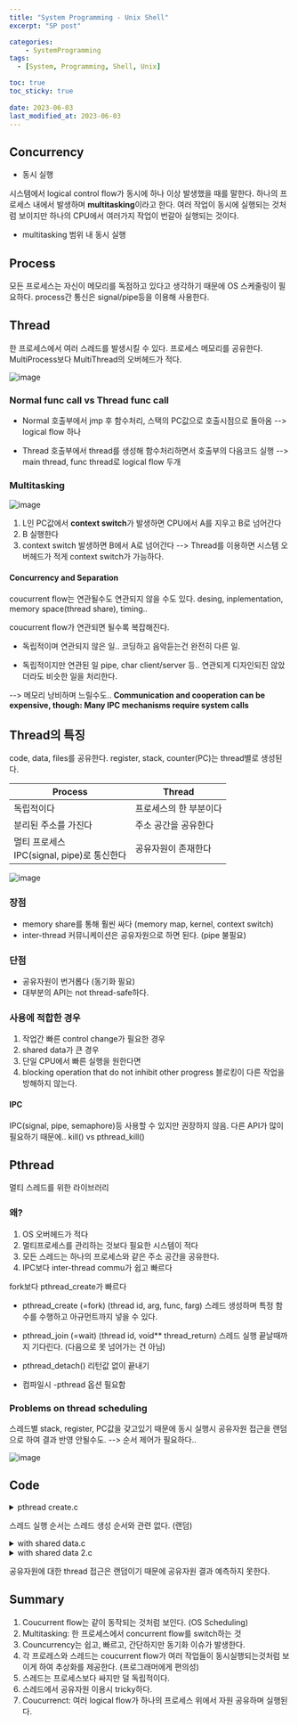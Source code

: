 ```yaml
---
title: "System Programming - Unix Shell"
excerpt: "SP post"

categories:
    - SystemProgramming
tags:
  - [System, Programming, Shell, Unix]

toc: true
toc_sticky: true
 
date: 2023-06-03
last_modified_at: 2023-06-03
---
```


## Concurrency
- 동시 실행

시스템에서 logical control flow가 동시에 하나 이상 발생했을 때를 말한다.
하나의 프로세스 내에서 발생하며 **multitasking**이라고 한다.
여러 작업이 동시에 실행되는 것처럼 보이지만 하나의 CPU에서 여러가지 작업이 번갈아 실행되는 것이다.

- multitasking
범위 내 동시 실행

## Process
모든 프로세스는 자신이 메모리를 독점하고 있다고 생각하기 때문에 OS 스케줄링이 필요하다.
process간 통신은 signal/pipe등을 이용해 사용한다.

## Thread
한 프로세스에서 여러 스레드를 발생시킬 수 있다. 
프로세스 메모리를 공유한다. 
MultiProcess보다 MultiThread의 오버헤드가 적다.

![image](https://github.com/ssoxong/ssoxong.github.io/assets/112956015/bf5bb207-7692-4457-9534-6d78e718d142)

### Normal func call vs Thread func call
- Normal
호출부에서 jmp 후 함수처리, 스택의 PC값으로 호출시점으로 돌아옴
--> logical flow 하나

- Thread
호출부에서 thread를 생성해 함수처리하면서 호출부의 다음코드 실행
--> main thread, func thread로 logical flow 두개


### Multitasking
![image](https://github.com/ssoxong/ssoxong.github.io/assets/112956015/c252c8d7-2c61-477b-9719-ab6460452b32)

1. L인 PC값에서 **context switch**가 발생하면 CPU에서 A를 지우고 B로 넘어간다
2. B 실행한다
3. context switch 발생하면 B에서 A로 넘어간다
--> Thread를 이용하면 시스템 오버헤드가 적게 context switch가 가능하다. 

#### Concurrency and Separation
coucurrent flow는 연관될수도 연관되지 않을 수도 있다.
desing, inplementation, memory space(thread share), timing..

coucurrent flow가 연관되면 될수록 복잡해진다.

- 독립적이며 연관되지 않은 일..
코딩하고 음악듣는건 완전히 다른 일.

- 독립적이지만 연관된 일
pipe, char client/server 등..
연관되게 디자인되진 않았더라도 비슷한 일을 처리한다. 

--> 메모리 낭비하며 느릴수도..
**Communication and cooperation can be expensive, though: Many IPC mechanisms require system calls**

## Thread의 특징
code, data, files를 공유한다. 
register, stack, counter(PC)는 thread별로 생성된다. 

|Process|Thread|
|---|---|
|독립적이다|프로세스의 한 부분이다|
|분리된 주소를 가진다|주소 공간을 공유한다|
|멀티 프로세스 <br>IPC(signal, pipe)로 통신한다|공유자원이 존재한다|

![image](https://github.com/ssoxong/ssoxong.github.io/assets/112956015/8e545c15-8b66-491a-b724-c17b05c91e45)

### 장점
- memory share를 통해 훨씬 싸다 (memory map, kernel, context switch)
- inter-thread 커뮤니케이션은 공유자원으로 하면 된다. (pipe 불필요)

### 단점
- 공유자원이 번거롭다 (동기화 필요)
- 대부분의 API는 not thread-safe하다.

### 사용에 적합한 경우
1. 작업간 빠른 control change가 필요한 경우
2. shared data가 큰 경우
3. 단일 CPU에서 빠른 실행을 원한다면
4. blocking operation that do not inhibit other progress
    블로킹이 다른 작업을 방해하지 않는다.

#### IPC
IPC(signal, pipe, semaphore)등 사용할 수 있지만 권장하지 않음.
다른 API가 많이 필요하기 때문에..
kill() vs pthread_kill()

## Pthread
멀티 스레드를 위한 라이브러리
### 왜?
1. OS 오버헤드가 적다
2. 멀티프로세스를 관리하는 것보다 필요한 시스템이 적다
3. 모든 스레드는 하나의 프로세스와 같은 주소 공간을 공유한다.
4. IPC보다 inter-thread commu가 쉽고 빠르다

fork보다 pthread_create가 빠르다

- pthread_create (=fork)
(thread id, arg, func, farg)
스레드 생성하며 특정 함수를 수행하고 아규먼트까지 넣을 수 있다.

- pthread_join (=wait)
(thread id, void** thread_return)
스레드 실행 끝날때까지 기다린다. (다음으로 못 넘어가는 건 아님)

- pthread_detach()
리턴값 없이 끝내기

- 컴파일시 -pthread 옵션 필요함

### Problems on thread scheduling
스레드별 stack, register, PC값을 갖고있기 때문에 동시 실행시 공유자원 접근을 랜덤으로 하여 결과 반영 안될수도.
--> 순서 제어가 필요하다..

![image](https://github.com/ssoxong/ssoxong.github.io/assets/112956015/570bc26e-c56c-40e6-bcaa-debced7ca902)

## Code
<details>
<summary>pthread create.c</summary>
<div markdown="1">

![image](https://github.com/ssoxong/ssoxong.github.io/assets/112956015/97fb4300-6c74-44a6-a88d-7b41c680c5cb)


</div>
</details>

스레드 실행 순서는 스레드 생성 순서와 관련 없다. (랜덤)
<br>

<details>
<summary>with shared data.c</summary>
<div markdown="1">

![image](https://github.com/ssoxong/ssoxong.github.io/assets/112956015/2dc76f47-c70c-437c-91c7-3ea6f046bc7e)


</div>
</details>



<details>
<summary>with shared data 2.c</summary>
<div markdown="1">

<div class="colorscripter-code" style="color:#f0f0f0;font-family:Consolas, 'Liberation Mono', Menlo, Courier, monospace !important; position:relative !important;overflow:auto"><table class="colorscripter-code-table" style="margin:0;padding:0;border:none;background-color:#272727;border-radius:4px;" cellspacing="0" cellpadding="0"><tr><td style="padding:6px;border-right:2px solid #4f4f4f"><div style="margin:0;padding:0;word-break:normal;text-align:right;color:#aaa;font-family:Consolas, 'Liberation Mono', Menlo, Courier, monospace !important;line-height:130%"><div style="line-height:130%">1</div><div style="line-height:130%">2</div><div style="line-height:130%">3</div><div style="line-height:130%">4</div><div style="line-height:130%">5</div><div style="line-height:130%">6</div><div style="line-height:130%">7</div><div style="line-height:130%">8</div><div style="line-height:130%">9</div><div style="line-height:130%">10</div><div style="line-height:130%">11</div><div style="line-height:130%">12</div><div style="line-height:130%">13</div><div style="line-height:130%">14</div><div style="line-height:130%">15</div><div style="line-height:130%">16</div><div style="line-height:130%">17</div><div style="line-height:130%">18</div><div style="line-height:130%">19</div><div style="line-height:130%">20</div><div style="line-height:130%">21</div><div style="line-height:130%">22</div><div style="line-height:130%">23</div><div style="line-height:130%">24</div><div style="line-height:130%">25</div><div style="line-height:130%">26</div><div style="line-height:130%">27</div><div style="line-height:130%">28</div><div style="line-height:130%">29</div><div style="line-height:130%">30</div></div></td><td style="padding:6px 0;text-align:left"><div style="margin:0;padding:0;color:#f0f0f0;font-family:Consolas, 'Liberation Mono', Menlo, Courier, monospace !important;line-height:130%"><div style="padding:0 6px; white-space:pre; line-height:130%"><span style="color:#0086b3">#include</span>&nbsp;<span style="color:#aaffaa"></span><span style="color:#ff3399">&lt;</span>stdio.h<span style="color:#aaffaa"></span><span style="color:#ff3399">&gt;</span></div><div style="padding:0 6px; white-space:pre; line-height:130%"><span style="color:#0086b3">#include</span>&nbsp;<span style="color:#aaffaa"></span><span style="color:#ff3399">&lt;</span>assert.h<span style="color:#aaffaa"></span><span style="color:#ff3399">&gt;</span></div><div style="padding:0 6px; white-space:pre; line-height:130%"><span style="color:#0086b3">#include</span>&nbsp;<span style="color:#aaffaa"></span><span style="color:#ff3399">&lt;</span>pthread.h<span style="color:#aaffaa"></span><span style="color:#ff3399">&gt;</span></div><div style="padding:0 6px; white-space:pre; line-height:130%">&nbsp;</div><div style="padding:0 6px; white-space:pre; line-height:130%"><span style="color:#ff3399">static</span>&nbsp;<span style="color:#ff3399">volatile</span>&nbsp;<span style="color:#4be6fa">int</span>&nbsp;counter&nbsp;<span style="color:#aaffaa"></span><span style="color:#ff3399">=</span>&nbsp;<span style="color:#c10aff">0</span>;</div><div style="padding:0 6px; white-space:pre; line-height:130%">&nbsp;</div><div style="padding:0 6px; white-space:pre; line-height:130%"><span style="color:#ff3399">void</span>&nbsp;<span style="color:#aaffaa"></span><span style="color:#ff3399">*</span>mythread(<span style="color:#ff3399">void</span>&nbsp;<span style="color:#aaffaa"></span><span style="color:#ff3399">*</span>arg)&nbsp;{</div><div style="padding:0 6px; white-space:pre; line-height:130%">&nbsp;&nbsp;&nbsp;&nbsp;<span style="color:#4be6fa">printf</span>(<span style="color:#ffd500">"%s:&nbsp;begin&nbsp;with&nbsp;counter&nbsp;%d\n"</span>,&nbsp;(<span style="color:#4be6fa">char</span>&nbsp;<span style="color:#aaffaa"></span><span style="color:#ff3399">*</span>)&nbsp;arg,&nbsp;counter);</div><div style="padding:0 6px; white-space:pre; line-height:130%">&nbsp;&nbsp;&nbsp;&nbsp;<span style="color:#4be6fa">int</span>&nbsp;i;</div><div style="padding:0 6px; white-space:pre; line-height:130%">&nbsp;&nbsp;&nbsp;&nbsp;<span style="color:#ff3399">for</span>&nbsp;(i&nbsp;<span style="color:#aaffaa"></span><span style="color:#ff3399">=</span>&nbsp;<span style="color:#c10aff">0</span>;&nbsp;i&nbsp;<span style="color:#aaffaa"></span><span style="color:#ff3399">&lt;</span>&nbsp;<span style="color:#c10aff">1000000</span>;&nbsp;i<span style="color:#aaffaa"></span><span style="color:#ff3399">+</span><span style="color:#aaffaa"></span><span style="color:#ff3399">+</span>){</div><div style="padding:0 6px; white-space:pre; line-height:130%">&nbsp;&nbsp;&nbsp;&nbsp;&nbsp;&nbsp;&nbsp;&nbsp;counter&nbsp;<span style="color:#aaffaa"></span><span style="color:#ff3399">+</span><span style="color:#aaffaa"></span><span style="color:#ff3399">=</span>&nbsp;<span style="color:#c10aff">1</span>;</div><div style="padding:0 6px; white-space:pre; line-height:130%">&nbsp;&nbsp;&nbsp;&nbsp;}</div><div style="padding:0 6px; white-space:pre; line-height:130%">&nbsp;&nbsp;&nbsp;&nbsp;<span style="color:#4be6fa">printf</span>(<span style="color:#ffd500">"%s:&nbsp;done\n"</span>,&nbsp;(<span style="color:#4be6fa">char</span>&nbsp;<span style="color:#aaffaa"></span><span style="color:#ff3399">*</span>)&nbsp;arg);</div><div style="padding:0 6px; white-space:pre; line-height:130%">&nbsp;&nbsp;&nbsp;&nbsp;<span style="color:#ff3399">return</span>&nbsp;<span style="color:#0086b3">NULL</span>;</div><div style="padding:0 6px; white-space:pre; line-height:130%">}</div><div style="padding:0 6px; white-space:pre; line-height:130%">&nbsp;</div><div style="padding:0 6px; white-space:pre; line-height:130%"><span style="color:#4be6fa">int</span>&nbsp;main(<span style="color:#4be6fa">int</span>&nbsp;argc,&nbsp;<span style="color:#4be6fa">char</span>&nbsp;<span style="color:#aaffaa"></span><span style="color:#ff3399">*</span>argv[])&nbsp;{</div><div style="padding:0 6px; white-space:pre; line-height:130%">&nbsp;&nbsp;&nbsp;&nbsp;pthread_t&nbsp;p1,&nbsp;p2;</div><div style="padding:0 6px; white-space:pre; line-height:130%">&nbsp;&nbsp;&nbsp;&nbsp;<span style="color:#4be6fa">printf</span>(<span style="color:#ffd500">"Counter&nbsp;=&nbsp;%d\n"</span>,&nbsp;counter);&nbsp;<span style="color:#999999">//0</span></div><div style="padding:0 6px; white-space:pre; line-height:130%">&nbsp;&nbsp;&nbsp;&nbsp;pthread_create(<span style="color:#aaffaa"></span><span style="color:#ff3399">&amp;</span>p1,&nbsp;<span style="color:#0086b3">NULL</span>,&nbsp;mythread,&nbsp;<span style="color:#ffd500">"A"</span>);</div><div style="padding:0 6px; white-space:pre; line-height:130%">&nbsp;&nbsp;&nbsp;&nbsp;pthread_create(<span style="color:#aaffaa"></span><span style="color:#ff3399">&amp;</span>p2,&nbsp;<span style="color:#0086b3">NULL</span>,&nbsp;mythread,&nbsp;<span style="color:#ffd500">"B"</span>);</div><div style="padding:0 6px; white-space:pre; line-height:130%">&nbsp;</div><div style="padding:0 6px; white-space:pre; line-height:130%">&nbsp;&nbsp;&nbsp;&nbsp;pthread_join(p1,<span style="color:#0086b3">NULL</span>);</div><div style="padding:0 6px; white-space:pre; line-height:130%">&nbsp;&nbsp;&nbsp;&nbsp;pthread_join(p2,<span style="color:#0086b3">NULL</span>);</div><div style="padding:0 6px; white-space:pre; line-height:130%">&nbsp;</div><div style="padding:0 6px; white-space:pre; line-height:130%">&nbsp;&nbsp;&nbsp;&nbsp;<span style="color:#4be6fa">printf</span>(<span style="color:#ffd500">"Counter&nbsp;=&nbsp;%d\n"</span>,counter);</div><div style="padding:0 6px; white-space:pre; line-height:130%">&nbsp;&nbsp;&nbsp;&nbsp;<span style="color:#ff3399">return</span>&nbsp;<span style="color:#c10aff">0</span>;</div><div style="padding:0 6px; white-space:pre; line-height:130%">}</div><div style="padding:0 6px; white-space:pre; line-height:130%">&nbsp;</div><div style="padding:0 6px; white-space:pre; line-height:130%">&nbsp;</div></div><div style="text-align:right;margin-top:-13px;margin-right:5px;font-size:9px;font-style:italic"><a href="http://colorscripter.com/info#e" target="_blank" style="color:#4f4f4ftext-decoration:none">Colored by Color Scripter</a></div></td><td style="vertical-align:bottom;padding:0 2px 4px 0"><a href="http://colorscripter.com/info#e" target="_blank" style="text-decoration:none;color:white"><span style="font-size:9px;word-break:normal;background-color:#4f4f4f;color:white;border-radius:10px;padding:1px">cs</span></a></td></tr></table></div>

![image](https://github.com/ssoxong/ssoxong.github.io/assets/112956015/40a7ea8a-a4cc-4f0f-8dc6-3db024d7837d)

</div>
</details>

공유자원에 대한 thread 접근은 랜덤이기 때문에 공유자원 결과 예측하지 못한다.


## Summary
1. Coucurrent flow는 같이 동작되는 것처럼 보인다. (OS Scheduling)
2. Multitasking: 한 프로세스에서 concurrent flow를 switch하는 것
3. Councurrency는 쉽고, 빠르고, 간단하지만 동기화 이슈가 발생한다.
4. 각 프로레스와 스레드는 coucurrent flow가 여러 작업들이 동시실행되는것처럼 보이게 하여 추상화를 제공한다. (프로그래머에게 편의성)
5. 스레드는 프로세스보다 싸지만 덜 독립적이다.
6. 스레드에서 공유자원 이용시 tricky하다. 
7. Coucurrenct: 여러 logical flow가 하나의 프로세스 위에서 자원 공유하며 실행된다. 
